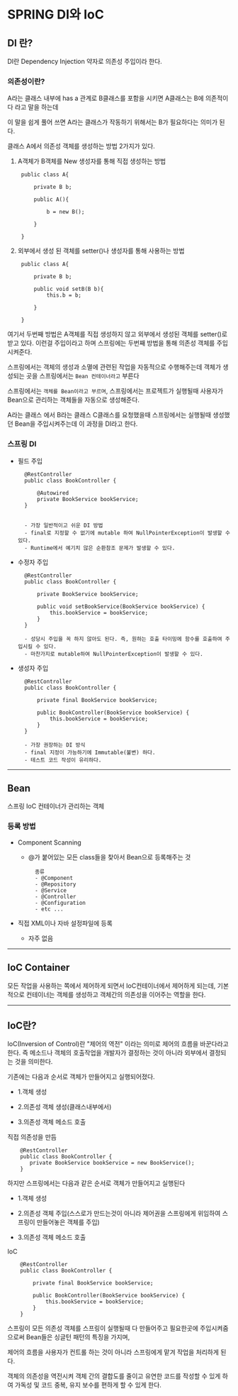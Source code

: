 # SPRING DI와 IoC

## DI 란?

DI란  Dependency Injection 약자로 의존성 주입이라 한다. 

### 의존성이란?

A라는 클래스 내부에 has a 관계로 B클래스를 포함을 시키면 A클래스는 B에 의존적이다 라고 말을 하는데 

이 말을 쉽게 풀어 쓰면 A라는 클래스가 작동하기 위해서는 B가 필요하다는 의미가 된다.

클래스 A에서 의존성 객체를 생성하는 방법 2가지가 있다.

1. A객체가 B객체를 New 생성자를 통해 직접 생성하는 방법


        public class A{

            private B b;
        
            public A(){
        
                b = new B();

            }

        }

2. 외부에서 생성 된 객체를 setter()나 생성자를 통해 사용하는 방법

        public class A{

            private B b;
    
            public void setB(B b){
                this.b = b;
    
            }

        }


여기서 두번째 방법은 A객체를 직접 생성하지 않고 외부에서 생성된 객체를 setter()로 받고 있다. 이런걸 주입이라고 하며
스프링에는 두번째 방법을 통해 의존성 객체를 주입시켜준다.

스프링에서는 객체의 생성과 소멸에 관련된 작업을 자동적으로 수행해주는데 객체가 생성되는 곳을 스프링에서는 ```Bean 컨테이너라고``` 부른다 

스프링에서는 ```객체를 Bean이라고 부르며```, 스프링에서는  프로젝트가 실행될때 사용자가 Bean으로 관리하는 객체들을 자동으로 생성해준다.

A라는 클래스 에서 B라는 클래스 C클래스를 요청했을때 스프링에서는 실행될때 생성했던 Bean을 주입시켜주는데 이 과정을 DI라고 한다.

### 스프링 DI

* 필드 주입

        @RestController
        public class BookController {
    
            @Autowired
            private BookService bookService;    
        }
        
        
        - 가장 일반적이고 쉬운 DI 방법
        - final로 지정할 수 없기에 mutable 하여 NullPointerException이 발생할 수 있다.
        - Runtime에서 예기치 않은 순환참조 문제가 발생할 수 있다.


* 수정자 주입

 
        @RestController
        public class BookController {

            private BookService bookService;
        
            public void setBookService(BookService bookService) {
                this.bookService = bookService;
            }
        }

        - 성당시 주입을 꼭 하지 않아도 된다. 즉, 원하는 호출 타이밍에 함수를 호출하여 주입시킬 수 있다.
        - 마찬가지로 mutable하여 NullPointerException이 발생할 수 있다.


* 생성자 주입

        @RestController
        public class BookController {
        
            private final BookService bookService;
    
            public BookController(BookService bookService) {
                this.bookService = bookService;
            }
        }
        
        - 가장 권장하는 DI 방식
        - final 지정이 가능하기에 Immutable(불변) 하다.
        - 테스트 코드 작성이 유리하다.
----

## Bean

스프링 IoC 컨테이너가 관리하는 객체

### 등록 방법

- Component Scanning

    - @가 붙어있는 모든 class들을 찾아서 Bean으로 등록해주는 것
 
        	종류
        	- @Component 
        	- @Repository
        	- @Service
        	- @Controller
        	- @Configuration
        	- etc ...


- 직접 XML이나 자바 설정파일에 등록 

	- 자주 없음

-----

## IoC Container

모든 작업을 사용하는 쪽에서 제어하게 되면서 IoC컨테이너에서 제어하게 되는데, 기본적으로 컨테이너는 객체를 생성하고 객체간의 의존성을 이어주는 역할을 한다.

----

## IoC란?

IoC(Inversion of Control)란 "제어의 역전" 이라는 의미로 제어의 흐름을 바꾼다라고 한다. 즉 메소드나 객체의 호출작업을 개발자가 결정하는 것이 아니라 외부에서 결정되는 것을 의미한다.


기존에는 다음과 순서로 객체가 만들어지고 실행되어졌다.

- 1.객체 생성

- 2.의존성 객체 생성(클래스내부에서)

- 3.의존성 객체 메소드 호출 

직접 의존성을 만듬
        
        @RestController
        public class BookController {
    	   private BookService bookService = new BookService();
        }


하지만 스프링에서는 다음과 같은 순서로 객체가 만들어지고 실행된다

- 1.객체 생성

- 2.의존성 객체 주입(스스로가 만드는것이 아니라 제어권을 스프링에게 위임하여 스프링이 만들어놓은 객체를 주입)

- 3.의존성 객체 메소드 호출

IoC

        @RestController
        public class BookController {
        
            private final BookService bookService;
    
            public BookController(BookService bookService) {
                this.bookService = bookService;
            }
        }

스프링이 모든 의존성 객체를 스프링이 실행될때 다 만들어주고 필요한곳에 주입시켜줌으로써 Bean들은 싱글턴 패턴의 특징을 가지며,

제어의 흐름을 사용자가 컨트롤 하는 것이 아니라 스프링에게 맡겨 작업을 처리하게 된다.

객체의 의존성을 역전시켜 객체 간의 결합도를 줄이고 유연한 코드를 작성할 수 있게 하여 가독성 및 코드 중복, 유지 보수를 편하게 할 수 있게 한다.
